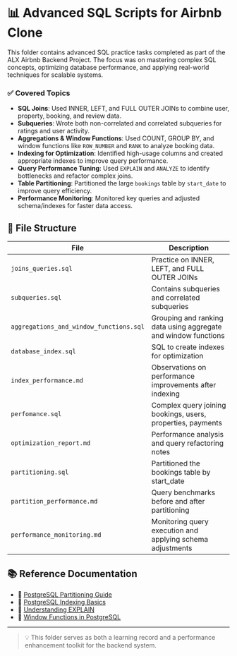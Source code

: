 # 📊 Advanced SQL Scripts for Airbnb Clone

This folder contains advanced SQL practice tasks completed as part of the ALX Airbnb Backend Project. The focus was on mastering complex SQL concepts, optimizing database performance, and applying real-world techniques for scalable systems.

### ✅ Covered Topics

- **SQL Joins**: Used INNER, LEFT, and FULL OUTER JOINs to combine user, property, booking, and review data.
- **Subqueries**: Wrote both non-correlated and correlated subqueries for ratings and user activity.
- **Aggregations & Window Functions**: Used COUNT, GROUP BY, and window functions like `ROW_NUMBER` and `RANK` to analyze booking data.
- **Indexing for Optimization**: Identified high-usage columns and created appropriate indexes to improve query performance.
- **Query Performance Tuning**: Used `EXPLAIN` and `ANALYZE` to identify bottlenecks and refactor complex joins.
- **Table Partitioning**: Partitioned the large `bookings` table by `start_date` to improve query efficiency.
- **Performance Monitoring**: Monitored key queries and adjusted schema/indexes for faster data access.

## 📄 File Structure

| File                            | Description |
|---------------------------------|-------------|
| `joins_queries.sql`             | Practice on INNER, LEFT, and FULL OUTER JOINs |
| `subqueries.sql`                | Contains subqueries and correlated subqueries |
| `aggregations_and_window_functions.sql` | Grouping and ranking data using aggregate and window functions |
| `database_index.sql`           | SQL to create indexes for optimization |
| `index_performance.md`         | Observations on performance improvements after indexing |
| `perfomance.sql`               | Complex query joining bookings, users, properties, payments |
| `optimization_report.md`       | Performance analysis and query refactoring notes |
| `partitioning.sql`             | Partitioned the bookings table by start_date |
| `partition_performance.md`     | Query benchmarks before and after partitioning |
| `performance_monitoring.md`    | Monitoring query execution and applying schema adjustments |

## 📚 Reference Documentation

- 🔗 [PostgreSQL Partitioning Guide](https://www.postgresql.org/docs/current/ddl-partitioning.html)
- 🔗 [PostgreSQL Indexing Basics](https://www.postgresql.org/docs/current/indexes.html)
- 🔗 [Understanding EXPLAIN](https://www.postgresql.org/docs/current/using-explain.html)
- 🔗 [Window Functions in PostgreSQL](https://www.postgresql.org/docs/current/functions-window.html)

---

> 💡 This folder serves as both a learning record and a performance enhancement toolkit for the backend system.


